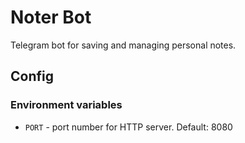 # Noter Bot

Telegram bot for saving and managing personal notes.

## Config

### Environment variables

- `PORT` - port number for HTTP server. Default: 8080
